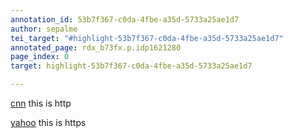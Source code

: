 ```yaml
---
annotation_id: 53b7f367-c0da-4fbe-a35d-5733a25ae1d7
author: sepalme
tei_target: "#highlight-53b7f367-c0da-4fbe-a35d-5733a25ae1d7"
annotated_page: rdx_b73fx.p.idp1621280
page_index: 0
target: highlight-53b7f367-c0da-4fbe-a35d-5733a25ae1d7

---
```

[cnn](http://www.cnn.com/) this is http

[yahoo](https://www.yahoo.com/) this is https